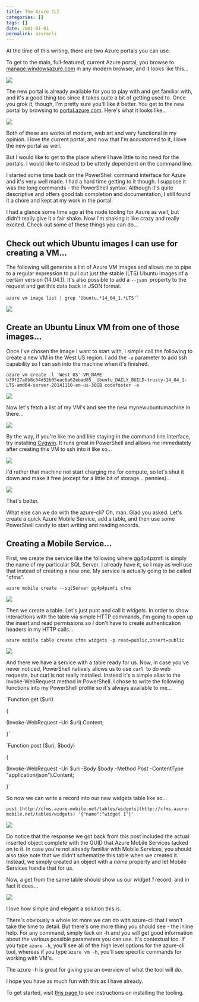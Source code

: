 ```yaml
---
title: The Azure CLI
categories: []
tags: []
date: 2001-01-01
permalink: azurecli
---
```


At the time of this writing, there are two Azure portals you can use.

To get to the main, full-featured, current Azure portal, you browse to [manage.windowsazure.com](http://manage.windowsazure.com) in any modern browser, and it looks like this...

![](http://codefoster.blob.core.windows.net/site/image/6fe5378de74d462db95cee253024d1e8/azurecli_currentportal_1.png)

The new portal is already available for you to play with and get familiar with, and it's a good thing too since it takes quite a bit of getting used to. Once you grok it, though, I'm pretty sure you'll like it better. You get to the new portal by browsing to [portal.azure.com](http://portal.azure.com). Here's what it looks like...

![](http://codefoster.blob.core.windows.net/site/image/e075549328c54e129f0c2b0390c803a0/azurecli_newportal_1.png)

Both of these are works of modern, web art and very functional in my opinion. I love the current portal, and now that I'm accustomed to it, I love the new portal as well.

But I would like to get to the place where I have little to no need for the portals. I would like to instead to be utterly dependent on the command line.

I started some time back on the PowerShell command interface for Azure and it's very well made. I had a hard time getting to it though. I suppose it was the long commands - the PowerShell syntax. Although it's quite descriptive and offers good tab completion and documentation, I still found it a chore and kept at my work in the portal.

I had a glance some time ago at the node tooling for Azure as well, but didn't really give it a fair shake. Now I'm shaking it like crazy and really excited. Check out some of these things you can do...

## Check out which Ubuntu images I can use for creating a VM...

The following will generate a list of Azure VM images and allows me to pipe to a regular expression to pull out just the stable (LTS) Ubuntu images of a certain version (14.04.1). It's also possible to add a `--json `property to the request and get this data back in JSON format.

`azure vm image list | grep 'Ubuntu.*14_04_1.*LTS'`'

![](http://codefoster.blob.core.windows.net/site/image/471723c931ce4b8c8d6aa68c46b496dc/azurecli_vmlist_1.png)

## Create an Ubuntu Linux VM from one of those images...

Once I've chosen the image I want to start with, I simple call the following to create a new VM in the West US region. I add the `-e` parameter to add ssh capability so I can ssh into the machine when it's finished.

`azure vm create -l 'West US' VM_NAME b39f27a8b8c64d52b05eac6a62ebad85__Ubuntu_DAILY_BUILD-trusty-14_04_1-LTS-amd64-server-20141110-en-us-30GB codefoster -e`

![](http://codefoster.blob.core.windows.net/site/image/489881b54d394d0d88017854f31ff9c1/azurecli_newubuntuvm_1.png)

Now let's fetch a list of my VM's and see the new mynewubuntumachine in there...

![](http://codefoster.blob.core.windows.net/site/image/cb3fa416071c4a88b7a7ea950e6c8ffb/azurecli_thereitis_1.png)

By the way, if you're like me and like staying in the command line interface, try installing [Cygwin](http://cygwin.com/). It runs great in PowerShell and allows me immediately after creating this VM to ssh into it like so...

![](http://codefoster.blob.core.windows.net/site/image/dd162627c66849ecad2acb0702b4e001/azurecli_ssh_1.png)

I'd rather that machine not start charging me for compute, so let's shut it down and make it free (except for a little bit of storage... pennies)...

![](http://codefoster.blob.core.windows.net/site/image/106d3e42b67646d0a6dd802cd784b093/azurecli_stopit_1.png)

That's better.

What else can we do with the azure-cli? Oh, man. Glad you asked. Let's create a quick Azure Mobile Service, add a table, and then use some PowerShell candy to start writing and reading records.

## Creating a Mobile Service...

First, we create the service like the following where gg4p4pzmfi is simply the name of my particular SQL Server. I already have it, so I may as well use that instead of creating a new one. My service is actually going to be called "cfms".

`azure mobile create --sqlServer gg4p4pzmfi cfms`

![](http://codefoster.blob.core.windows.net/site/image/d6c0774de7414f66960899b6cd2a8823/azureclie_createcfms_1.png)

Then we create a table. Let's just punt and call it _widgets_. In order to show interactions with the table via simple HTTP commands, I'm going to open up the insert and read permissions so I don't have to create authentication headers in my HTTP calls...

`azure mobile table create cfms widgets -p read=public,insert=public`

![](http://codefoster.blob.core.windows.net/site/image/2fe8abc13ed84d43b4afcff6bd3e015c/azureclie_createtable_1.png)

And there we have a service with a table ready for us. Now, in case you've never noticed, PowerShell natively allows us to use `curl `to do web requests, but curl is not really installed. Instead it's a simple alias to the Invoke-WebRequest method in PowerShell. I chose to write the following functions into my PowerShell profile so it's always available to me...

`Function get ($uri)

{

  (Invoke-WebRequest -Uri $uri).Content;

}`

`Function post ($uri, $body)

{

  (Invoke-WebRequest -Uri $uri -Body $body -Method Post -ContentType "application/json").Content;

}`

So now we can write a record into our new widgets table like so...

`post [http://cfms.azure-mobile.net/tables/widgets](http://cfms.azure-mobile.net/tables/widgets) '{"name":"widget 1"}'`

![](http://codefoster.blob.core.windows.net/site/image/be6203dbe18449d3a1a8a25a313c2ab2/azureclie_post_1.png)

Do notice that the response we got back from this post included the actual inserted object complete with the GUID that Azure Mobile Services tacked on to it. In case you're not already familiar with Mobile Services, you should also take note that we didn't schematize this table when we created it. Instead, we simply created an object with a _name_ property and let Mobile Services handle that for us.

Now, a get from the same table should show us our _widget 1_ record, and in fact it does...

![](http://codefoster.blob.core.windows.net/site/image/49aedf70e3e24fddb287efb7aac85a3e/azureclie_get_1.png)

I love how simple and elegant a solution this is.

There's obviously a whole lot more we can do with azure-cli that I won't take the time to detail. But there's one more thing you should see - the inline help. For any command, simply tack on -h and you will get good information about the various possible parameters you can use. It's contextual too. If you type `azure -h`, you'll see all of the high level options for the azure-cli tool, whereas if you type `azure vm -h`, you'll see specific commands for working with VM's.

The azure -h is great for giving you an overview of what the tool will do.

I hope you have as much fun with this as I have already.

To get started, visit [this page ](http://azure.microsoft.com/en-us/documentation/articles/xplat-cli/)to see instructions on installing the tooling.